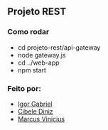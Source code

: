 ## Projeto REST

### Como rodar
- cd projeto-rest/api-gateway
- node gateway.js
- cd ../web-app
- npm start

### Feito por:
- [Igor Gabriel](https://github.com/igorrgabr)
- [Cibele Diniz](https://github.com/cibelediniz)
- [Marcus Vinícius](https://github.com/kdtvinicius)
